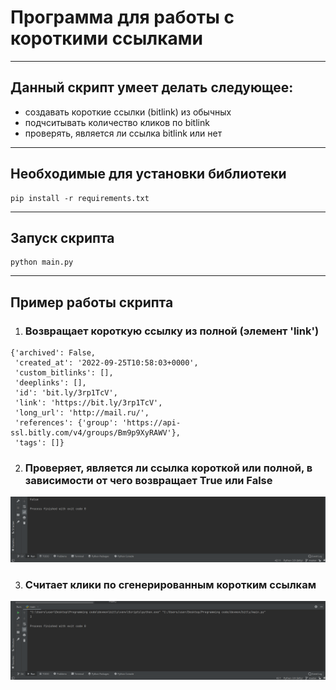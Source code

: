 # Программа для работы с короткими ссылками
___
## Данный скрипт умеет делать следующее:
- создавать короткие ссылки (bitlink) из обычных
- подчситывать количество кликов по bitlink
- проверять, является ли ссылка bitlink или нет
___
## Необходимые для установки библиотеки
```angular2html
pip install -r requirements.txt
```
___
## Запуск скрипта
``` 
python main.py
```
___
## Пример работы скрипта 
1. ### Возвращает короткую ссылку из полной (элемент 'link')

```angular2html
{'archived': False,
 'created_at': '2022-09-25T10:58:03+0000',
 'custom_bitlinks': [],
 'deeplinks': [],
 'id': 'bit.ly/3rp1TcV',
 'link': 'https://bit.ly/3rp1TcV',
 'long_url': 'http://mail.ru/',
 'references': {'group': 'https://api-ssl.bitly.com/v4/groups/Bm9p9XyRAWV'},
 'tags': []}

```

2. ### Проверяет, является ли ссылка короткой или полной, в зависимости от чего возвращает True или False

![](img/2022-09-30_11-09-55.png)

3. ### Считает клики по сгенерированным коротким ссылкам
![](img/2022-09-30_11-40-40.png)